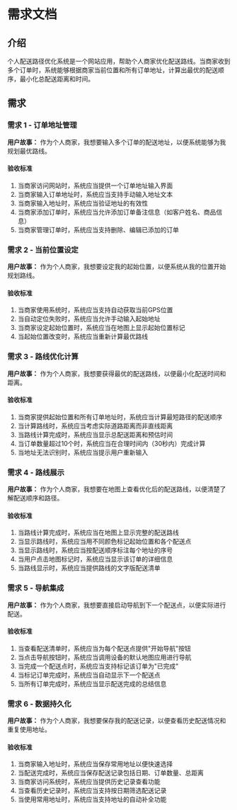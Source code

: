 # 需求文档

## 介绍

个人配送路径优化系统是一个网站应用，帮助个人商家优化配送路线。当商家收到多个订单时，系统能够根据商家当前位置和所有订单地址，计算出最优的配送顺序，最小化总配送距离和时间。

## 需求

### 需求 1 - 订单地址管理

**用户故事：** 作为个人商家，我想要输入多个订单的配送地址，以便系统能够为我规划最优路线。

#### 验收标准

1. 当商家访问网站时，系统应当提供一个订单地址输入界面
2. 当商家输入订单地址时，系统应当支持手动输入地址文本
3. 当商家输入地址时，系统应当验证地址的有效性
4. 当商家添加订单时，系统应当允许添加订单备注信息（如客户姓名、商品信息）
5. 当商家管理订单时，系统应当支持删除、编辑已添加的订单

### 需求 2 - 当前位置设定

**用户故事：** 作为个人商家，我想要设定我的起始位置，以便系统从我的位置开始规划路线。

#### 验收标准

1. 当商家使用系统时，系统应当支持自动获取当前GPS位置
2. 当自动定位失败时，系统应当允许手动输入起始地址
3. 当商家设定起始位置时，系统应当在地图上显示起始位置标记
4. 当起始位置改变时，系统应当重新计算最优路线

### 需求 3 - 路线优化计算

**用户故事：** 作为个人商家，我想要获得最优的配送路线，以便最小化配送时间和距离。

#### 验收标准

1. 当商家提供起始位置和所有订单地址时，系统应当计算最短路径的配送顺序
2. 当计算路线时，系统应当考虑实际道路距离而非直线距离
3. 当路线计算完成时，系统应当显示总配送距离和预估时间
4. 当订单数量超过10个时，系统应当在合理时间内（30秒内）完成计算
5. 当地址无法识别时，系统应当提示用户重新输入

### 需求 4 - 路线展示

**用户故事：** 作为个人商家，我想要在地图上查看优化后的配送路线，以便清楚了解配送顺序和路径。

#### 验收标准

1. 当路线计算完成时，系统应当在地图上显示完整的配送路线
2. 当显示路线时，系统应当用不同颜色标记起始位置和各个配送点
3. 当显示路线时，系统应当按配送顺序标注每个地址的序号
4. 当用户点击地图标记时，系统应当显示该订单的详细信息
5. 当路线显示时，系统应当提供路线的文字版配送清单

### 需求 5 - 导航集成

**用户故事：** 作为个人商家，我想要直接启动导航到下一个配送点，以便实际进行配送。

#### 验收标准

1. 当查看配送清单时，系统应当为每个配送点提供"开始导航"按钮
2. 当点击导航按钮时，系统应当调用设备的默认地图应用进行导航
3. 当完成一个配送点时，系统应当支持标记该订单为"已完成"
4. 当标记订单完成时，系统应当自动显示下一个配送点
5. 当所有订单完成时，系统应当显示配送完成的总结信息

### 需求 6 - 数据持久化

**用户故事：** 作为个人商家，我想要保存我的配送记录，以便查看历史配送情况和重复使用地址。

#### 验收标准

1. 当商家输入地址时，系统应当保存常用地址以便快速选择
2. 当配送完成时，系统应当保存配送记录包括日期、订单数量、总距离
3. 当商家访问系统时，系统应当提供历史记录查看功能
4. 当查看历史记录时，系统应当支持按日期筛选配送记录
5. 当使用常用地址时，系统应当支持地址的自动补全功能